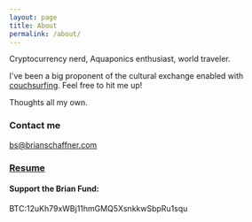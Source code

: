 ```yaml
---
layout: page
title: About
permalink: /about/
---
```


Cryptocurrency nerd, Aquaponics enthusiast, world traveler.  

I've been a big proponent of the cultural exchange enabled with [couchsurfing](https://www.couchsurfing.com/people/bs25). Feel free to hit me up!

Thoughts all my own.

### Contact me

[bs@brianschaffner.com](mailto:bs@brianschaffner.com)

### [Resume](http://brianschaffner.com/resume/)

#### Support the Brian Fund:
BTC:12uKh79xWBj11hmGMQ5XsnkkwSbpRu1squ


